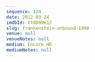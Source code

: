 ```yaml
---
sequence: 124
date: 2012-03-24
imdbId: tt0099612
slug: frankenstein-unbound-1990
venue: null
venueNotes: null
medium: Encore HD
mediumNotes: null
---
```

